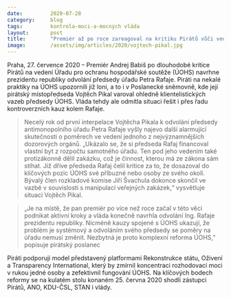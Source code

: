 ```yaml
---
date:         2020-07-28
category:     blog
tags:         kontrola-moci-a-mocných vláda
layout:       post
title:        "Premiér až po roce zareagoval na kritiku Pirátů vůči vedení antimonopolního úřadu. Vláda konečně navrhne po řadě kauz odvolání jeho předsedy"
image:        /assets/img/articles/2020/vojtech-pikal.jpg
---  
```


 

Praha, 27. července 2020 – Premiér Andrej Babiš po dlouhodobé kritice Pirátů na vedení Úřadu pro ochranu hospodářské soutěže (ÚOHS) navrhne prezidentu republiky odvolání předsedy úřadu Petra Rafaje. Piráti na nekalé praktiky na ÚOHS upozornili již loni, a to i v Poslanecké sněmovně, kde její pirátský místopředseda Vojtěch Pikal varoval ohledně klientelistických vazeb předsedy ÚOHS. Vláda tehdy ale odmítla situaci řešit i přes řadu kontroverzních kauz kolem Rafaje.

> Necelý rok od první interpelace Vojtěcha Pikala k odvolání předsedy antimonopolního úřadu Petra Rafaje vyšly najevo další alarmující skutečnosti o poměrech ve vedení jednoho z nejvýznamnějších dozorových orgánů. „Ukázalo se, že si předseda Rafaj financoval vlastní byt z rozpočtu samotného úřadu. Ten pod jeho vedením také protizákonně dělil zakázku, což je činnost, kterou má ze zákona sám stíhat. Již dříve předseda Rafaj čelil kritice za to, že dosazoval do klíčových pozic ÚOHS své příbuzné nebo osoby ze svého okolí. Bývalý člen rozkladové komise Jiří Švachula dokonce skončil ve vazbě v souvislosti s manipulací veřejných zakázek,“ vysvětluje situaci Vojtěch Pikal. 

> „Je na místě, že pan premiér po více než roce začal v této věci podnikat aktivní kroky a vláda konečně navrhla odvolání Ing. Rafaje prezidentu republiky. Nicméně kauzy spojené s ÚOHS ukazují, že problém je systémový a odvoláním svého předsedy se poměry na úřadu nemusí změnit. Nezbytná je proto komplexní reforma ÚOHS,” popisuje pirátský poslanec

Piráti podporují model představený platformami Rekonstrukce státu, Oživení a Transparency International, který by zmírnil koncentraci rozhodovací moci v rukou jedné osoby a zefektivnil fungování ÚOHS. Na klíčových bodech reformy se na kulatém stolu konaném 25. června 2020 shodli zástupci Pirátů, ANO, KDU-ČSL, STAN i vlády.

